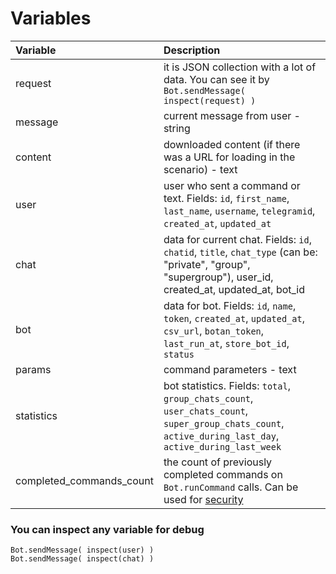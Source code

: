 # Variables

| Variable | Description |
| :--- | :--- |
| request | it is JSON collection with a lot of data. You can see it by `Bot.sendMessage( inspect(request) )` |
| message | current message from user - string |
| content | downloaded content \(if there was a URL for loading in the scenario\) - text |
| user | user who sent a command or text. Fields: `id`, `first_name`, `last_name`, `username`, `telegramid`, `created_at`, `updated_at` |
| chat | data for current chat. Fields: `id`, `chatid`, `title`, `chat_type` \(can be: "private", "group", "supergroup"\), user\_id, created\_at, updated\_at, bot\_id |
| bot | data for bot. Fields: `id`, `name`, `token`, `created_at`, `updated_at`, `csv_url`, `botan_token`, `last_run_at`, `store_bot_id`, `status` |
| params | command parameters - text |
| statistics | bot statistics. Fields: `total`, `group_chats_count`, `user_chats_count`, `super_group_chats_count`, `active_during_last_day`, `active_during_last_week` |
| completed\_commands\_count | the count of previously completed commands on `Bot.runCommand` calls. Can be used for [security](https://help.bots.business/scenarios-and-bjs/bjs-security) |

### You can inspect any variable for debug

```text
Bot.sendMessage( inspect(user) )
Bot.sendMessage( inspect(chat) )
```

